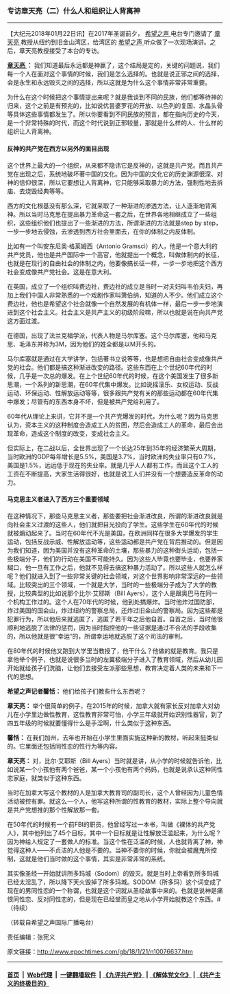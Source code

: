 ### 专访章天亮（二）什么人和组织让人背离神
------------------------

<p>
 【大纪元2018年01月22日讯】在2017年圣诞前夕，
 <a href="http://www.epochtimes.com/gb/tag/%E5%B8%8C%E6%9C%9B%E4%B9%8B%E5%A3%B0.html">
  希望之声
 </a>
 电台专门邀请了
 <a href="http://www.epochtimes.com/gb/tag/%E7%AB%A0%E5%A4%A9%E4%BA%AE.html">
  章天亮
 </a>
 教授从纽约到旧金山湾区，给湾区的
 <a href="http://www.epochtimes.com/gb/tag/%E5%B8%8C%E6%9C%9B%E4%B9%8B%E5%A3%B0.html">
  希望之声
 </a>
 听众做了一次现场演讲。之后，章天亮教授接受了本台的专访。
</p>
<p>
 <strong>
  <a href="http://www.epochtimes.com/gb/tag/%E7%AB%A0%E5%A4%A9%E4%BA%AE.html">
   章天亮
  </a>
  ：
 </strong>
 我们知道最后永远都是神赢了，这个结局是定的，关键的问题说，我们每一个人在面对这个事情的时候，我们是怎么选择的。也就是说正邪之间的选择，会是永生和永远毁灭之间的选择，所以这就是为什么这个事情非常非常重要。
</p>
<p>
 为什么在这个时候把这个事情提出来呢？就是我谈到不同的民族，他们都等待神的归来，这个之前是有预兆的，比如说优昙婆罗花的开放、以色列的复国、水晶头骨等具体这些事情都发生了。所以你要看到不同民族的预言，都在指向历史的今天，是一个非常特殊的时代，而这个时代说到正邪较量，那就是什么样的人、什么样的组织让人背离神。
</p>
<h4>
 反神的共产党在西方以另外的面目出现
</h4>
<p>
 这个世界上最大的一个组织，从来都不隐讳它是反神的，这就是共产党。而且共产党在出现之后，系统地破坏著中国的文化。因为中国的文化它的历史渊源很深、对神的信仰很深，所以它要想让人背离神，它只能够采取暴力的方法，强制性地去拆庙、去烧毁经典等等。
</p>
<p>
 西方的文化根基没有那么深，它就采取了一种渐进的渗透方法，让人逐渐地背离神。所以当时马克思在提出暴力革命这一套之后，在世界各地相继成立了一些组织，这些组织他们也提出了一些渐进的方法，所谓渐进的方法就是step by step，一步一步地去侵蚀，去渗透到西方社会里面去，在你的体制之内反体制。
</p>
<p>
 比如有一个叫安东尼奥‧格莱姆西（Antonio Gramsci）的人，他是一个意大利的共产党员，他也是共产国际中一个高官，他就提出一个概念，叫做体制内的长征，也就是在现行的自由社会的体制之内，他要像搞长征一样，一步一步地把这个西方社会变成像共产党社会。这是在意大利。
</p>
<p>
 在英国，成立了一个组织叫费边社，费边社的成立是当时一对夫妇叫韦伯夫妇，再加上我们中国人非常熟悉的一个戏剧作家叫萧伯纳，知道的人不少。他们成立这个费边社，他也是希望这个社会就像一个自然发展的有机体一样，最后一步一步地演进到这个社会主义。社会主义是共产主义的初级阶段嘛，所以也就是说在向共产党这方面过渡。
</p>
<p>
 在德国，出现了法兰克福学派，代表人物是马尔库塞。这个马尔库塞，他和马克思、毛泽东并称为3M，因为他们的姓全都是以M开头的。
</p>
<p>
 马尔库塞就是通过在大学讲学，包括著书立说等等，也是想把自由社会变成像共产党的社会。他们都是搞这种渐进改变的路径。这些东西在上个世纪60年代的时候，几乎是一次总的爆发。在上个世纪60年代的时候，在这个美国发生了很多新思潮，一个系列的新思潮，在60年代集中爆发。比如说摇滚乐、女权运动、反战运动、环保运动、性解放运动等等，很多跟共产党有关的那些运动都在60年代集中爆发；尽管有的东西本身不坏，但是被共产党给利用了。
</p>
<p>
 60年代从理论上来讲，它并不是一个共产党爆发的时代，为什么呢？因为马克思认为，资本主义的这种制度会造成工人的贫困，然后会造成工人的革命，最后会出现革命，造成这个制度的改变，变成社会主义。
</p>
<p>
 但实际上，在二战以后，全世界出现了一个长达25年到35年的经济繁荣大周期，当时欧洲的GDP每年增长是5.5%，美国是3.7%，当时欧洲的失业率只有0.7%，美国是1.5%，远远低于现在的失业率。就是几乎人人都有工作，而且这个工人的工资在不断提高，大家生活得很好，也就是说工人们并没有一个想要造反革命的动力。
</p>
<h4>
 马克思主义者进入了西方三个重要领域
</h4>
<p>
 在这种情况下，那些马克思主义者，那些要把社会渐进改良，所谓的渐进改良就是向社会主义过渡的这些人，他们就把目光投向了学生。这些学生在60年代的时候就被煽动起来了。当时在60年代不光是美国，在欧洲同样在很多大学爆发的学生运动，包括反战示威、性解放运动等，这些运动都是共产党在背后推动的。但是因为我们知道，因为美国并没有这种革命的土壤，那些暴力的这种街头运动，包括一些极端分子，他们的行动在美国不可能持久。因为这些人毕竟也要毕业，也要养家糊口，他一旦有工作之后，他就不见得去搞这种暴力活动了。所以这些人就怎么样呢？他们就进入到了一些非常关键的社会领域，对这个世界影响非常深远的一些领域。比较突出的三个领域，一个就是大学，当时的一些极端分子成为了大学的教授，比较典型的比如说那个比尔‧艾耶斯（Bill Ayers），这个人是跟奥巴马在同一个机构工作过的。这个人在70年代的时候，他到处搞爆炸。当时他炸过国防部，炸过美国的国会山，炸过纽约的警察总局，还炸过旧金山的警察局。因为这些都是犯罪行为，所以他后来就逃匿了，逃匿了若干年之后他自首。自首之后，当时他很顺利地逃脱了法律的惩罚，因为当时指控他的一些证据是通过不合法的手段收集的，所以他就是很“幸运”的，所谓幸运地就逃脱了这个司法的审判。
</p>
<p>
 在80年代的时候他又跑到大学里当教授了，他干什么？他做的就是教育。我只是拿他举个例子，也就是说很多当时的左翼极端分子进入了教育领域，然后从幼儿园开始就给孩子们洗脑，让他们去接受左派那些思想，教育决定着人类的未来和下一代的思想。
</p>
<p>
 <strong>
  希望之声记者馨恬：
 </strong>
 他们给孩子们教些什么东西呢？
</p>
<p>
 <strong>
  章天亮：
 </strong>
 举个很简单的例子，在2015年的时候，加拿大就有家长反对加拿大对幼儿在小学里边做性教育，这性教育非常可怕，小学三年级就开始识别性器官，到了四五年级的时候就要懂得什么是手淫啊，什么类似于这种东西。
</p>
<p>
 <strong>
  馨恬：
 </strong>
 在我们加州，去年也开始在小学生里面实施这种新的教材，听起来挺类似的。它里面还包括同性恋的性行为等内容。
</p>
<p>
 <strong>
  章天亮：
 </strong>
 对，比尔‧艾耶斯（Bill Ayers）当时就是讲，从小学的时候就告诉他，比如说某一个小孩他有两个爸爸，某一个小孩他有两个妈妈，也就是说承认这种同性恋家庭，就类似于这种东西。
</p>
<p>
 当时在加拿大写这个教材的人是加拿大教育司的副司长，这个人曾经因为儿童色情活动被控有罪。就这么一个人，他写这种所谓的性教育的教材，实际上整个导向就是共产党想推的那个性解放那一套。
</p>
<p>
 在50年代的时候有一个前FBI的职员，他曾经写过一本书，叫做《裸体的共产党人》，其中他列出了45个目标，其中一个目标就是让性解放泛滥起来，为什么呢？因为神给人规定了一套做人的标准。当这个性在泛滥的时候，人也就背离了神，神觉得这种人——不贞洁的人他是不要的。当神不要你的时候，你就会被魔鬼所控制，这就是他们当时做的这个事情，其实是非常非常的系统。
</p>
<p>
 其实像圣经一开始就讲所多玛城（Sodom）的毁灭。就是当时上帝看到所多玛城已经太淫乱了，所以降下天火毁掉了所多玛城。SODOM（所多玛）这个词变成了现在的男同性恋的一个称谓，也就是这个词就从圣经故事中来的。也就是说神是痛恨同性恋、反对同性恋的，但是现在已经堂而皇之地从小学开始就教这个东西。#（待续）
</p>
<p>
 （转载自希望之声国际广播电台）
</p>
<p>
 责任编辑：张宪义
</p>

原文链接：http://www.epochtimes.com/gb/18/1/21/n10076637.htm


------------------------
#### [首页](https://github.com/gfw-breaker/banned-news/blob/master/README.md) &nbsp;|&nbsp; [Web代理](https://github.com/labour-camp/helloworld) &nbsp;|&nbsp; [一键翻墙软件](https://github.com/gfw-breaker/nogfw/blob/master/README.md) &nbsp;| [《九评共产党》](https://github.com/gfw-breaker/9ping.md/blob/master/README.md#九评之一评共产党是什么) | [《解体党文化》](https://github.com/gfw-breaker/jtdwh.md/blob/master/README.md) | [《共产主义的终极目的》](https://github.com/gfw-breaker/gczydzjmd.md/blob/master/README.md)

